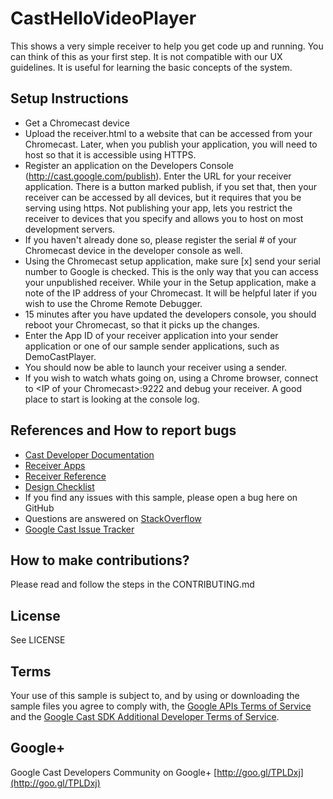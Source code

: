 # CastHelloVideoPlayer

This shows a very simple receiver to help you get code up and running. You can
think of this as your first step. It is not compatible with our UX guidelines.
It is useful for learning the basic concepts of the system.

## Setup Instructions
* Get a Chromecast device
* Upload the receiver.html to a website that can be accessed from your Chromecast. Later, when you publish your application, you will need to host so that it is accessible using HTTPS.
* Register an application on the Developers Console (http://cast.google.com/publish). Enter the URL for your receiver application. There is a button marked publish, if you set that, then your receiver can be accessed by all devices, but it requires that you be serving using https.  Not publishing your app, lets you restrict the receiver to devices that you specify and allows you to host on most development servers.
* If you haven't already done so, please register the serial # of your Chromecast device in the developer console as well.
* Using the Chromecast setup application, make sure [x] send your serial number to Google is checked.  This is the only way that you can access your unpublished receiver.  While your in the Setup application, make a note of the IP address of your Chromecast. It will be helpful later if you wish to use the Chrome Remote Debugger.
* 15 minutes after you have updated the developers console, you should reboot your Chromecast, so that it picks up the changes.
* Enter the App ID of your receiver application into your sender application or one of our sample sender applications, such as DemoCastPlayer.
* You should now be able to launch your receiver using a sender.
* If you wish to watch whats going on, using a Chrome browser, connect to &lt;IP of your Chromecast>:9222 and debug your receiver.  A good place to start is looking at the console log.

## References and How to report bugs
* [Cast Developer Documentation](http://developers.google.com/cast/)
* [Receiver Apps](https://developers.google.com/cast/docs/receiver_apps)
* [Receiver Reference](https://developers.google.com/cast/docs/reference/receiver/)
* [Design Checklist](http://developers.google.com/cast/docs/design_checklist)
* If you find any issues with this sample, please open a bug here on GitHub
* Questions are answered on [StackOverflow](http://stackoverflow.com/questions/tagged/google-cast)
* [Google Cast Issue Tracker](https://code.google.com/p/google-cast-sdk/)

## How to make contributions?
Please read and follow the steps in the CONTRIBUTING.md

## License
See LICENSE

## Terms
Your use of this sample is subject to, and by using or downloading the sample files you agree to comply with, the [Google APIs Terms of Service](https://developers.google.com/terms/) and the [Google Cast SDK Additional Developer Terms of Service](https://developers.google.com/cast/docs/terms/).

## Google+
 Google Cast Developers Community on Google+ [http://goo.gl/TPLDxj](http://goo.gl/TPLDxj)
